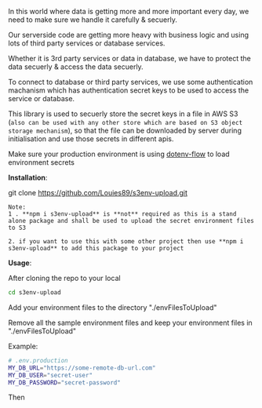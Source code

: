 In this world where data is getting more and more important every day, we need to make sure we handle it carefully & secuerly.

Our serverside code are getting more heavy with business logic and using lots of third party services or database services.

Whether it is 3rd party services or data in database, we have to protect the data secuerly & access the data secuerly.

To connect to database or third party services, we use some authentication machanism which has authentication secret keys to be used to access the service or database.

This library is used to secuerly store the secret keys in a file in AWS S3 (`also can be used with any other store which are based on S3 object storage mechanism`), so that the file can be downloaded by server during initialisation and use those secrets in different apis.

Make sure your production environment is using [dotenv-flow](https://www.npmjs.com/package/dotenv-flow) to load environment secrets

**Installation**:

git clone https://github.com/Louies89/s3env-upload.git

    Note: 
    1 . **npm i s3env-upload** is **not** required as this is a stand alone package and shall be used to upload the secret environment files to S3

    2. if you want to use this with some other project then use **npm i s3env-upload** to add this package to your project

**Usage**:

After cloning the repo to your local

```bash
cd s3env-upload
```

Add your environment files to the directory "./envFilesToUpload"

Remove all the sample environment files and keep your environment files in "./envFilesToUpload"

Example:
```bash
# .env.production
MY_DB_URL="https://some-remote-db-url.com"
MY_DB_USER="secret-user"
MY_DB_PASSWORD="secret-password"
```

Then 